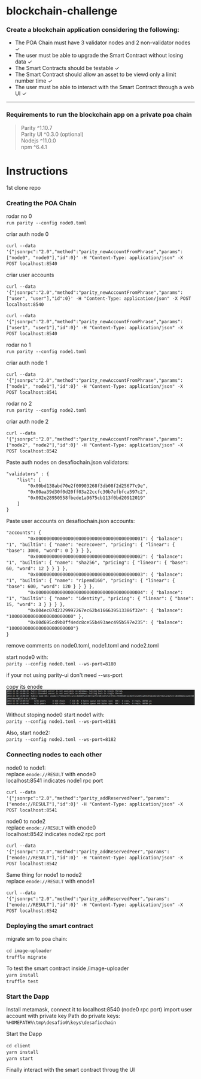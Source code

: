 # blockchain-challenge

### Create a blockchain application considering the following:

<ul>
    <li>The POA Chain must have 3 validator nodes and 2 non-validator nodes ✓ </li> 
    <li> The user must be able to upgrade the Smart Contract 
    without losing data ✓ </li>
    <li> The Smart Contracts should be testable ✓ </li>
    <li> The Smart Contract should allow an asset to be viewd only a limit number time ✓ </li> 
    <li> The user must be able to interact with the Smart Contract through 
    a web UI ✓ </li>
</ul>

<hr>

### Requirements to run the blockchain app on a private poa chain

> Parity    ^1.10.7 <br>
> Parity UI ^0.3.0 (optional) <br>
> Nodejs    ^11.0.0 <br>
> npm       ^6.4.1 <br>

# Instructions

1st clone repo

### Creating the POA Chain

rodar no 0 <br>
`run parity --config node0.toml`

criar auth node 0 <br>
```
curl --data '{"jsonrpc":"2.0","method":"parity_newAccountFromPhrase","params":["node0", "node0"],"id":0}' -H "Content-Type: application/json" -X POST localhost:8540
```

criar user accounts <br>
```
curl --data '{"jsonrpc":"2.0","method":"parity_newAccountFromPhrase","params":["user", "user"],"id":0}' -H "Content-Type: application/json" -X POST localhost:8540
```

```
curl --data '{"jsonrpc":"2.0","method":"parity_newAccountFromPhrase","params":["user1", "user1"],"id":0}' -H "Content-Type: application/json" -X POST localhost:8540
```

rodar no 1 <br>
`run parity --config node1.toml`

criar auth node 1 <br>
```
curl --data '{"jsonrpc":"2.0","method":"parity_newAccountFromPhrase","params":["node1", "node1"],"id":0}' -H "Content-Type: application/json" -X POST localhost:8541
```

rodar no 2 <br>
`run parity --config node2.toml`

criar auth node 2 <br>
```
curl --data '{"jsonrpc":"2.0","method":"parity_newAccountFromPhrase","params":["node2", "node2"],"id":0}' -H "Content-Type: application/json" -X POST localhost:8542
```

Paste auth nodes on desafiochain.json validators: <br>
```
"validators" : {
    "list": [
        "0x00bd138abd70e2f00903268f3db08f2d25677c9e",
        "0x00aa39d30f0d20ff03a22ccfc30b7efbfca597c2",
        "0x002e28950558fbede1a9675cb113f0bd20912019"
    ]
}
```

Paste user accounts on desafiochain.json accounts: <br>
```
"accounts": {
        "0x0000000000000000000000000000000000000001": { "balance": "1", "builtin": { "name": "ecrecover", "pricing": { "linear": { "base": 3000, "word": 0 } } } },
        "0x0000000000000000000000000000000000000002": { "balance": "1", "builtin": { "name": "sha256", "pricing": { "linear": { "base": 60, "word": 12 } } } },
        "0x0000000000000000000000000000000000000003": { "balance": "1", "builtin": { "name": "ripemd160", "pricing": { "linear": { "base": 600, "word": 120 } } } },
        "0x0000000000000000000000000000000000000004": { "balance": "1", "builtin": { "name": "identity", "pricing": { "linear": { "base": 15, "word": 3 } } } },
        "0x004ec07d2329997267ec62b4166639513386f32e": { "balance": "100000000000000000000000" },
        "0x00d695cd9b0ff4edc8ce55b493aec495b597e235": { "balance": "100000000000000000000000"}
}
```

remove comments on node0.toml, node1.toml and node2.toml <br>

start node0 with: <br>
`parity --config node0.toml --ws-port=8180`

if your not using parity-ui don't need --ws-port <br>

copy its enode <br>
 ![alt text](https://github.com/vieiralc/blockchain-challenge/blob/master/img/enode0.PNG)

Without stoping node0 start node1 with: <br>
`parity --config node1.toml --ws-port=8181`

Also, start node2: <br>
`parity --config node2.toml --ws-port=8182`

### Connecting nodes to each other
node0 to node1: <br>
replace `enode://RESULT` with enode0 <br>
localhost:8541 indicates node1 rpc port <br>
```
curl --data '{"jsonrpc":"2.0","method":"parity_addReservedPeer","params":["enode://RESULT"],"id":0}' -H "Content-Type: application/json" -X POST localhost:8541
```

node0 to node2 <br>
replace `enode://RESULT` with enode0 <br>
localhost:8542 indicates node2 rpc port <br>
```
curl --data '{"jsonrpc":"2.0","method":"parity_addReservedPeer","params":["enode://RESULT"],"id":0}' -H "Content-Type: application/json" -X POST localhost:8542
```

Same thing for node1 to node2 <br>
replace `enode://RESULT` with enode1 <br>
```
curl --data '{"jsonrpc":"2.0","method":"parity_addReservedPeer","params":["enode://RESULT"],"id":0}' -H "Content-Type: application/json" -X POST localhost:8542
```


### Deploying the smart contract

migrate sm to poa chain: <br>

`cd image-uploader` <br>
`truffle migrate`

To test the smart contract
inside /image-uploader <br>
`yarn install` <br>
`truffle test` <br>

### Start the Dapp

Install metamask, connect it to localhost:8540 (node0 rpc port)
import user account with private key
Path do private keys: <br>
`%HOMEPATH%\tmp\desafio0\keys\desafiochain`

Start the Dapp <br>

`cd client` <br>
`yarn install` <br>
`yarn start` <br>

Finally interact with the smart contract throug the UI
